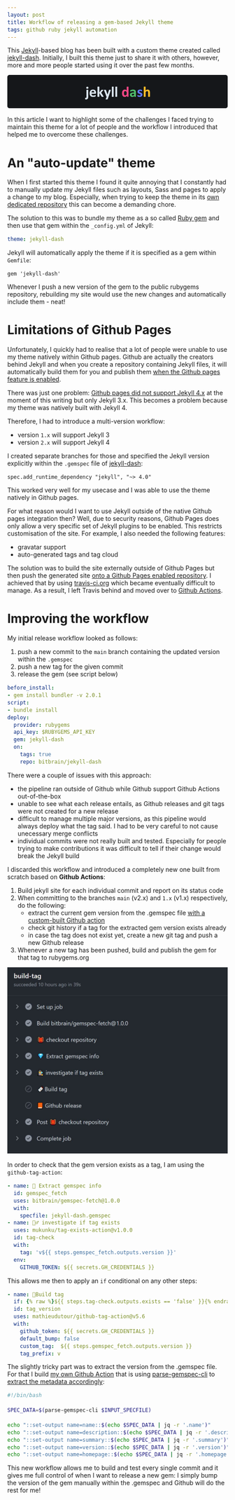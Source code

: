 ```yaml
---
layout: post
title: Workflow of releasing a gem-based Jekyll theme 
tags: github ruby jekyll automation
---
```

This [Jekyll](https://jekyllrb.com/)-based blog has been built with a custom theme created called [jekyll-dash](https://github.com/bitbrain/jekyll-dash). Initially, I built this theme just to share it with others, however, more and more people started using it over the past few months.

[![jekyll-dash-logo](../public/media/jekyll-dash-logo.png)](https://github.com/bitbrain/jekyll-dash)

In this article I want to highlight some of the challenges I faced trying to maintain this theme for a lot of people and the workflow I introduced that helped me to overcome these challenges.

# An "auto-update" theme

When I first started this theme I found it quite annoying that I constantly had to manually update my Jekyll files such as layouts, Sass and pages to apply a change to my blog. Especially, when trying to keep the theme in its [own dedicated repository](https://github.com/bitbrain/jekyll-dash) this can become a demanding chore.

The solution to this was to bundle my theme as a so called [Ruby gem](https://rubygems.org/) and then use that gem within the `_config.yml` of Jekyll:
```yml
theme: jekyll-dash
```
Jekyll will automatically apply the theme if it is specified as a gem within `Gemfile`:
```
gem 'jekyll-dash'
```
Whenever I push a new version of the gem to the public rubygems repository, rebuilding my site would use the new changes and automatically include them - neat!

# Limitations of Github Pages

Unfortunately, I quickly had to realise that a lot of people were unable to use my theme natively within Github pages. Github are actually the creators behind Jekyll and when you create a repository containing Jekyll files, it will automatically build them for you and publish them [when the Github pages feature is enabled](https://docs.github.com/en/pages/getting-started-with-github-pages/creating-a-github-pages-site).

There was just one problem: [Github pages did not support Jekyll 4.x](https://pages.github.com/versions/) at the moment of this writing but only Jekyll 3.x. This becomes a problem because my theme was natively built with Jekyll 4.

Therefore, I had to introduce a multi-version workflow:

- version `1.x` will support Jekyll 3
- version `2.x` will support Jekyll 4

I created separate branches for those and specified the Jekyll version explicitly within the `.gemspec` file of [jekyll-dash](https://github.com/bitbrain/jekyll-dash/blob/main/jekyll-dash.gemspec):
```
spec.add_runtime_dependency "jekyll", "~> 4.0"
```
This worked very well for my usecase and I was able to use the theme natively in Github pages.

For what reason would I want to use Jekyll outside of the native Github pages integration then? Well, due to security reasons, Github Pages does only allow a very specific set of Jekyll plugins to be enabled. This restricts customisation of the site. For example, I also needed the following features:

- gravatar support
- auto-generated tags and tag cloud

The solution was to build the site externally outside of Github Pages but then push the generated site [onto a Github Pages enabled repository](https://github.com/bitbrain/bitbrain.github.io). I achieved that by using [travis-ci.org](https://travis-ci.org/) which became eventually difficult to manage. As a result, I left Travis behind and moved over to [Github Actions](https://docs.github.com/en/actions).

# Improving the workflow

My initial release workflow looked as follows:

1. push a new commit to the `main` branch containing the updated version within the `.gemspec`
2. push a new tag for the given commit
3. release the gem (see script below)

```yml
before_install:
- gem install bundler -v 2.0.1
script:
- bundle install
deploy:
  provider: rubygems
  api_key: $RUBYGEMS_API_KEY
  gem: jekyll-dash
  on:
    tags: true
    repo: bitbrain/jekyll-dash
```
There were a couple of issues with this approach:

- the pipeline ran outside of Github while Github support Github Actions out-of-the-box
- unable to see what each release entails, as Github releases and git tags were not created for a new release
- difficult to manage multiple major versions, as this pipeline would always deploy what the tag said. I had to be very careful to not cause unecessary merge conflicts
- individual commits were not really built and tested. Especially for people trying to make contributions it was difficult to tell if their change would break the Jekyll build

I discarded this workflow and introduced a completely new one built from scratch based on **Github Actions**:

1. Build jekyll site for each individual commit and report on its status code
2. When committing to the branches `main` (v2.x) and `1.x` (v1.x) respectively, do the following:
    - extract the current gem version from the .gemspec file [with a custom-built Github action](https://github.com/bitbrain/gemspec-fetch)
    - check git history if a tag for the extracted gem version exists already
    - in case the tag does not exist yet, create a new git tag and push a new Github release
3. Whenever a new tag has been pushed, build and publish the gem for that tag to rubygems.org

![jekyll-dash-build](/public/media/jekyll-dash-build-tag.jpg)

In order to check that the gem version exists as a tag, I am using the `github-tag-action`:
```yml
- name: 💎 Extract gemspec info
  id: gemspec_fetch
  uses: bitbrain/gemspec-fetch@1.0.0
  with:
    specfile: jekyll-dash.gemspec
- name: 🕵️‍♂️ investigate if tag exists
  uses: mukunku/tag-exists-action@v1.0.0
  id: tag-check
  with: 
    tag: 'v${{ steps.gemspec_fetch.outputs.version }}'
  env:
    GITHUB_TOKEN: ${{ secrets.GH_CREDENTIALS }}
```
This allows me then to apply an `if` conditional on any other steps:
```yml
- name: 🔖Build tag
  if: {% raw %}${{ steps.tag-check.outputs.exists == 'false' }}{% endraw %}
  id: tag_version
  uses: mathieudutour/github-tag-action@v5.6
  with:
    github_token: ${{ secrets.GH_CREDENTIALS }}
    default_bump: false
    custom_tag:  ${{ steps.gemspec_fetch.outputs.version }}
    tag_prefix: v
```
The slightly tricky part was to extract the version from the .gemspec file. For that I build [my own Github Action](https://github.com/bitbrain/gemspec-fetch) that is using [parse-gemspec-cli](https://github.com/packsaddle/ruby-parse_gemspec-cli) to [extract the metadata accordingly](https://github.com/bitbrain/gemspec-fetch/blob/main/entrypoint.sh):
```bash
#!/bin/bash

SPEC_DATA=$(parse-gemspec-cli $INPUT_SPECFILE)

echo "::set-output name=name::$(echo $SPEC_DATA | jq -r '.name')"
echo "::set-output name=description::$(echo $SPEC_DATA | jq -r '.description')"
echo "::set-output name=summary::$(echo $SPEC_DATA | jq -r '.summary')"
echo "::set-output name=version::$(echo $SPEC_DATA | jq -r '.version')"
echo "::set-output name=homepage::$(echo $SPEC_DATA | jq -r '.homepage')"
```
This new workflow allows me to build and test every single commit and it gives me full control of when I want to release a new gem: I simply bump the version of the gem manually within the .gemspec and Github will do the rest for me!